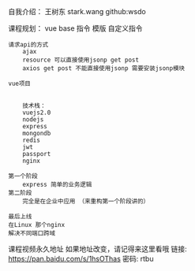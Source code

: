 自我介绍：
    王树东 stark.wang
    github:wsdo

    

课程规划：
    vue base
    指令
    模版
    自定义指令


    请求api的方式
        ajax
        resource 可以直接使用jsonp get post
        axios get post 不能直接使用jsonp 需要安装jsonp模块 

    vue项目


        技术栈：   
        vuejs2.0 
        nodejs
        express
        mongondb
        redis
        jwt
        passport
        nginx

    第一个阶段
        express 简单的业务逻辑
    第二阶段
        完全是在企业中应用 （来重构第一个阶段讲的）

    最后上线
    在Linux 那个nginx
    解决不同端口跨域

课程视频永久地址
如果地址改变，请记得来这里看哦
链接: https://pan.baidu.com/s/1hsOThas 密码: rtbu